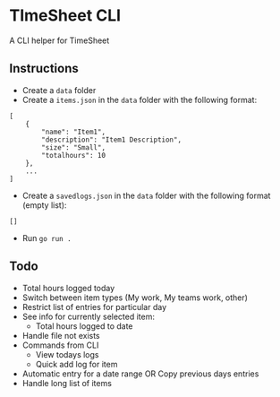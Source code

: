 # TImeSheet CLI
A CLI helper for TimeSheet

## Instructions
- Create a `data` folder
- Create a `items.json` in the `data` folder with the following format:
```
[
    {
        "name": "Item1",
        "description": "Item1 Description",
        "size": "Small",
        "totalhours": 10
    },
    ...
]
```
- Create a `savedlogs.json` in the `data` folder with the following format (empty list):
```
[]
```
- Run `go run .`

## Todo
- Total hours logged today
- Switch between item types (My work, My teams work, other)
- Restrict list of entries for particular day
- See info for currently selected item:
    - Total hours logged to date
- Handle file not exists
- Commands from CLI
    - View todays logs
    - Quick add log for item
- Automatic entry for a date range OR Copy previous days entries
- Handle long list of items
